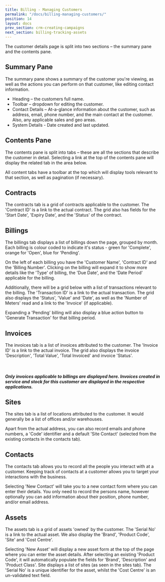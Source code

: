 ```yaml
---
title: Billing - Managing Customers
permalink: "/docs/billing-managing-customers/"
position: 14
layout: docs
prev_section: crm-creating-campaigns
next_section: billing-tracking-assets
---
```


The customer details page is split into two sections – the summary pane and the contents pane.

## Summary Pane

The summary pane shows a summary of the customer you're viewing, as well as the actions you can perform on that customer, like editing contact information.

* Heading – the customers full name.
* Toolbar – dropdown for editing the customer.
* Contact Details – At-a-glance information about the customer, such as address, email, phone number, and the main contact at the customer. Also, any applicable sales and geo areas.
* System Details - Date created and last updated.

## Contents Pane

The contents pane is split into tabs – these are all the sections that describe the customer in detail. Selecting a link at the top of the contents pane will display the related tab in the area below.

All content tabs have a toolbar at the top which will display tools relevant to that section, as well as pagination (if necessary).

## Contracts

The contracts tab is a grid of contracts applicable to the customer. The 'Contract ID' is a link to the actual contract. The grid also has fields for the 'Start Date', 'Expiry Date', and the 'Status' of the contract.

## Billings

The billings tab displays a list of billings down the page, grouped by month. Each billing is colour coded to indicate it's status - green for 'Complete', orange for 'Open', blue for 'Pending'.

On the left of each billing you have the 'Customer Name', 'Contract ID' and the 'Billing Number'. Clicking on the billing will expand it to show more details like the 'Type' of billing, the 'Due Date', and the 'Date Period' applicable for the billing.

Additionally, there will be a grid below with a list of transactions relevant to the billing. The 'Transaction ID' is a link to the actual transaction. The grid also displays the 'Status', 'Value' and 'Date', as well as the 'Number of Meters' read and a link to the 'Invoice' (if applicable).

Expanding a 'Pending' billing will also display a blue action button to 'Generate Transaction' for that billing period.

## Invoices

The invoices tab is a list of invoices attributed to the customer. The 'Invoice ID' is a link to the actual invoice. The grid also displays the invoice 'Description', 'Total Value', 'Total Invoiced' and invoice 'Status'.

<div class="note info">
  <span class="fa fa-quote-left fa-lg">&nbsp;</span>
  <h5>Only invoices applicable to billings are displayed here. Invoices created in service and stock for this customer are displayed in the respective applications.</h5>
</div>

## Sites

The sites tab is a list of locations attributed to the customer. It would generally be a list of offices and/or warehouses.

Apart from the actual address, you can also record emails and phone numbers, a 'Code' identifier and a default 'Site Contact' (selected from the existing contacts in the contacts tab).

## Contacts

The contacts tab allows you to record all the people you interact with at a customer. Keeping track of contacts at a customer allows you to target your interactions with the business.

Selecting 'New Contact' will take you to a new contact form where you can enter their details. You only need to record the persons name, however optionally you can add information about their position, phone number, and/or email address.

## Assets

The assets tab is a grid of assets 'owned' by the customer. The 'Serial No' is a link to the actual asset. We also display the 'Brand', 'Product Code', 'Site' and 'Cost Centre'.

Selecting 'New Asset' will display a new asset form at the top of the page where you can enter the asset details. After selecting an existing 'Product Code', it will automatically populate the fields for 'Brand', 'Description' and 'Product Class'. Site displays a list of sites (as seen in the sites tab). The 'Serial No' is a unique identifier for the asset, whilst the 'Cost Centre' is an un-validated text field.
